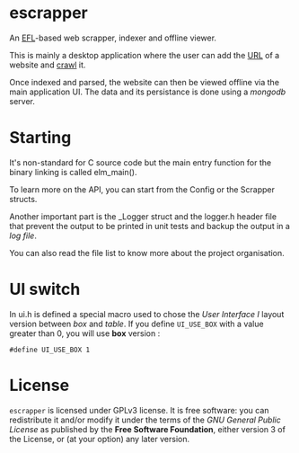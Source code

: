 # escrapper

An [EFL](https://en.wikipedia.org/wiki/Enlightenment_Foundation_Libraries)-based
web scrapper, indexer and offline viewer.

This is mainly a desktop application where the user can add the 
[URL](https://en.wikipedia.org/wiki/URL) of a website and 
[crawl](https://en.wikipedia.org/wiki/Web_crawler) it.

Once indexed and parsed, the website can then be viewed offline via the
main application UI. The data and its persistance is done using a 
*mongodb* server.

# Starting

It's non-standard for C source code but the main entry function for the 
binary linking is called elm_main().

To learn more on the API, you can start from the Config or the Scrapper 
structs.

Another important part is the _Logger struct and the logger.h header file 
that prevent the output to be printed in unit tests and backup the output 
in a *log file*.

You can also read the file list to know more about the project organisation.

# UI switch

In ui.h is defined a special macro used to chose the *User Interface I* layout
version between *box* and *table*. If you define `UI_USE_BOX` with a value 
greater than 0, you will use **box** version :

	#define UI_USE_BOX 1

# License

`escrapper` is licensed under GPLv3 license. It is free software: you can 
redistribute it and/or modify it under the terms of the 
*GNU General Public License* as published by the **Free Software Foundation**, 
either version 3 of the License, or (at your option) any later version.
